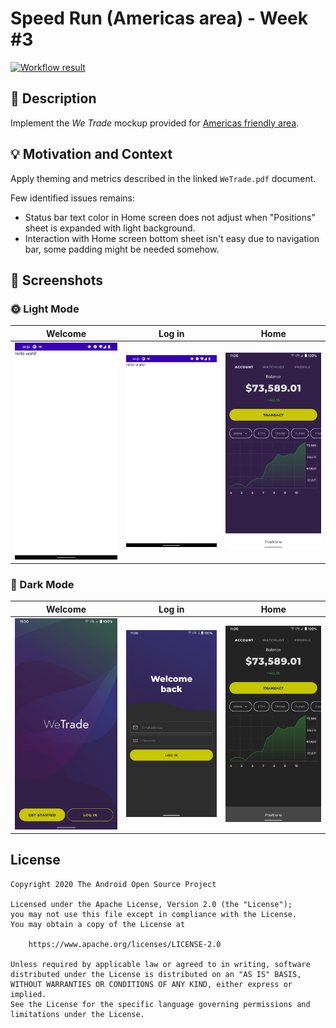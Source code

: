 # Speed Run (Americas area) - Week #3

[![Workflow result](https://github.com/opatry/android-dev-challenge-compose-week3-Americas/workflows/Check/badge.svg)](https://github.com/opatry/android-dev-challenge-compose-week3-Americas/actions/workflows/Check.yaml)

## :scroll: Description

Implement the _We Trade_ mockup provided for [Americas friendly area](https://github.com/android/android-dev-challenge-compose/blob/assets/WeTrade.zip).

## :bulb: Motivation and Context

Apply theming and metrics described in the linked `WeTrade.pdf` document.

Few identified issues remains:
- Status bar text color in Home screen does not adjust when "Positions" sheet is expanded with light background.
- Interaction with Home screen bottom sheet isn't easy due to navigation bar, some padding might be needed somehow.

## :camera_flash: Screenshots

### 🌞 Light Mode
Welcome | Log in | Home
--- | --- | --- |
<img src="results/screenshot_1.png" width="260"> | <img src="results/screenshot_2.png" width="260"> | <img src="results/screenshot_3.png" width="260">

### 🌚 Dark Mode
Welcome | Log in | Home
--- | --- | --- |
<img src="results/screenshot_1_dark.png" width="260"> | <img src="results/screenshot_2_dark.png" width="260"> | <img src="results/screenshot_3_dark.png" width="260">

## License
```
Copyright 2020 The Android Open Source Project

Licensed under the Apache License, Version 2.0 (the "License");
you may not use this file except in compliance with the License.
You may obtain a copy of the License at

    https://www.apache.org/licenses/LICENSE-2.0

Unless required by applicable law or agreed to in writing, software
distributed under the License is distributed on an "AS IS" BASIS,
WITHOUT WARRANTIES OR CONDITIONS OF ANY KIND, either express or implied.
See the License for the specific language governing permissions and
limitations under the License.
```
